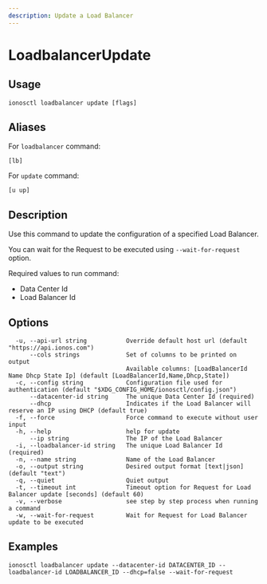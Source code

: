 ```yaml
---
description: Update a Load Balancer
---
```


# LoadbalancerUpdate

## Usage

```text
ionosctl loadbalancer update [flags]
```

## Aliases

For `loadbalancer` command:

```text
[lb]
```

For `update` command:

```text
[u up]
```

## Description

Use this command to update the configuration of a specified Load Balancer.

You can wait for the Request to be executed using `--wait-for-request` option.

Required values to run command:

* Data Center Id
* Load Balancer Id

## Options

```text
  -u, --api-url string           Override default host url (default "https://api.ionos.com")
      --cols strings             Set of columns to be printed on output 
                                 Available columns: [LoadBalancerId Name Dhcp State Ip] (default [LoadBalancerId,Name,Dhcp,State])
  -c, --config string            Configuration file used for authentication (default "$XDG_CONFIG_HOME/ionosctl/config.json")
      --datacenter-id string     The unique Data Center Id (required)
      --dhcp                     Indicates if the Load Balancer will reserve an IP using DHCP (default true)
  -f, --force                    Force command to execute without user input
  -h, --help                     help for update
      --ip string                The IP of the Load Balancer
  -i, --loadbalancer-id string   The unique Load Balancer Id (required)
  -n, --name string              Name of the Load Balancer
  -o, --output string            Desired output format [text|json] (default "text")
  -q, --quiet                    Quiet output
  -t, --timeout int              Timeout option for Request for Load Balancer update [seconds] (default 60)
  -v, --verbose                  see step by step process when running a command
  -w, --wait-for-request         Wait for Request for Load Balancer update to be executed
```

## Examples

```text
ionosctl loadbalancer update --datacenter-id DATACENTER_ID --loadbalancer-id LOADBALANCER_ID --dhcp=false --wait-for-request
```

